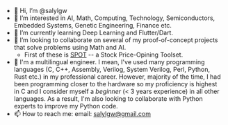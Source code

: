 - 👋 Hi, I’m @salylgw
- 👀 I’m interested in AI, Math, Computing, Technology, Semiconductors, Embedded Systems, Genetic Engineering, Finance etc. 
- 🌱 I’m currently learning Deep Learning and Flutter/Dart.
- 💞️ I’m looking to collaborate on several of my proof-of-concept projects that solve problems using Math and AI.
  * First of these is [SPOT](https://github.com/salylgw/gammath_spot) -- a Stock Price-Opining Toolset.
- 💞️ I'm a multilingual engineer. I mean, I've used many programming languages (C, C++, Assembly, Verilog, System Verilog, Perl, Python, Rust etc.) in my professional career.
  However, majority of the time, I had been programming closer to the hardware so my proficiency is highest in C and I consider myself a  *beginner* (< 3 years experience) in all other languages.
  As a result, I'm also looking to collaborate with Python experts to improve my Python code.
- 📫 How to reach me: email: salylgw@gmail.com

<!---
salylgw/salylgw is a ✨ special ✨ repository because its `README.md` (this file) appears on your GitHub profile.
You can click the Preview link to take a look at your changes.
--->
